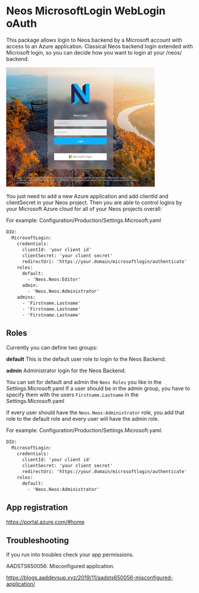 # Neos MicrosoftLogin WebLogin oAuth

This package allows login to Neos backend by a Microsoft account with access to an Azure application.
Classical Neos backend login extended with Microsoft login, so you can decide how you want to login at your /neos/ backend.


![Slider screenshot](Resources/Public/Images/screenshot.jpg)


You just need to add a new Azure application and add clientId and clientSecret in your Neos project. Then you are able to control 
logins by your Microsoft Azure cloud for all of your Neos projects overall:


For example: Configuration/Production/Settings.Microsoft.yaml

```
DIU:
  MicrosoftLogin:
    credentials:
      clientId: 'your client id'
      clientSecret: 'your client secret'
      redirectUri: 'https://your.domain/microsoftlogin/authenticate'
    roles:
      default:
        - 'Neos.Neos:Editor'
      admin:
        - 'Neos.Neos:Administrator'
    admins:
      - 'Firstname.Lastname'
      - 'Firstname.Lastname'
      - 'Firstname.Lastname'
```

## Roles
Currently you can define two groups:

**default**
This is the default user role to login to the Neos Backend.

**admin**
Administrator login for the Neos Backend. 

You can set for default and admin the `Neos Roles` you like in the Settings.Microsoft.yaml
If a user should be in the admin group, you have to specify them with the users `Firstname.Lastname` in the Settings.Microsoft.yaml

If every user should have the `Neos.Neos:Administrator` role, you add that role to the default role and every user will have the admin role.

For example: Configuration/Production/Settings.Microsoft.yaml.

```
DIU:
  MicrosoftLogin:
    credentials:
      clientId: 'your client id'
      clientSecret: 'your client secret'
      redirectUri: 'https://your.domain/microsoftlogin/authenticate'
    roles:
      default:
        - 'Neos.Neos:Administrator'
```

## App registration

https://portal.azure.com/#home

## Troubleshooting
If you run into troubles check your app permissions.

AADSTS650056: Misconfigured application.

https://blogs.aaddevsup.xyz/2019/11/aadsts650056-misconfigured-application/
